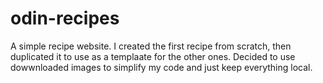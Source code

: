 # odin-recipes
A simple recipe website. I created the first recipe from scratch, then duplicated it to use as a templaate for the other ones. Decided to use dowwnloaded images to simplify my code and just keep everything local.